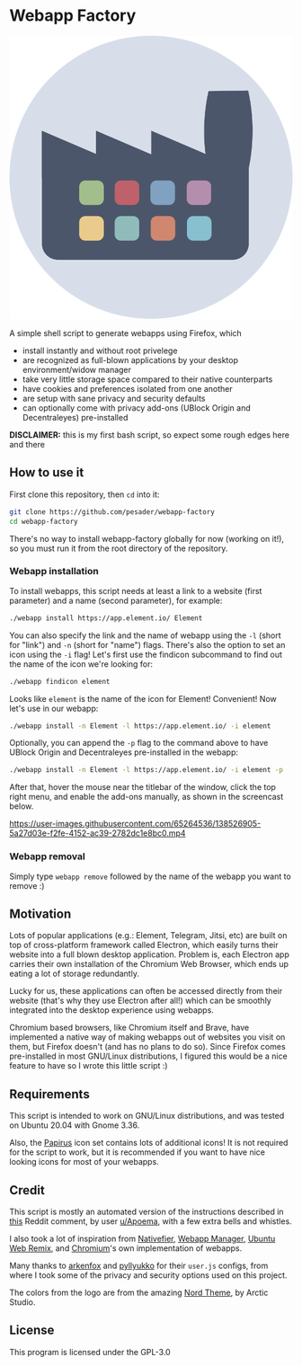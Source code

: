 # Webapp Factory

![](./assets/logo.png)

A simple shell script to generate webapps using Firefox, which

- install instantly and without root privelege
- are recognized as full-blown applications by your desktop environment/widow manager
- take very little storage space compared to their native counterparts
- have cookies and preferences isolated from one another
- are setup with sane privacy and security defaults
- can optionally come with privacy add-ons (UBlock Origin and Decentraleyes) pre-installed

**DISCLAIMER:** this is my first bash script, so expect some rough edges here and there

## How to use it

First clone this repository, then `cd` into it:

```bash
git clone https://github.com/pesader/webapp-factory
cd webapp-factory
```

There's no way to install webapp-factory globally for now (working on it!), so you must run it from the root directory of the repository.

### Webapp installation

To install webapps, this script needs at least a link to a website (first parameter) and a name (second parameter), for example:

```bash
./webapp install https://app.element.io/ Element
```

You can also specify the link and the name of webapp using the `-l` (short for "link") and `-n` (short for "name") flags. There's also the option to set an icon using the `-i` flag! Let's first use the findicon subcommand to find out the name of the icon we're looking for:

```bash
./webapp findicon element
```

Looks like `element` is the name of the icon for Element! Convenient!
Now let's use in our webapp:

```bash
./webapp install -n Element -l https://app.element.io/ -i element
```

Optionally, you can append the `-p` flag to the command above to have UBlock Origin and Decentraleyes pre-installed in the webapp:

```bash
./webapp install -n Element -l https://app.element.io/ -i element -p
```

After that, hover the mouse near the titlebar of the window, click the top right menu, and enable the add-ons manually, as shown in the screencast below.

https://user-images.githubusercontent.com/65264536/138526905-5a27d03e-f2fe-4152-ac39-2782dc1e8bc0.mp4

### Webapp removal

Simply type ```webapp remove``` followed by the name of the webapp you want to remove :)

## Motivation

Lots of popular applications (e.g.: Element, Telegram, Jitsi, etc) are built on top of cross-platform framework called Electron, which easily turns their website into a full blown desktop application. Problem is, each Electron app carries their own installation of the Chromium Web Browser, which ends up eating a lot of storage redundantly.

Lucky for us, these applications can often be accessed directly from their website (that's why they use Electron after all!) which can be smoothly integrated into the desktop experience using webapps.

Chromium based browsers, like Chromium itself and Brave, have implemented a native way of making webapps out of websites you visit on them, but Firefox doesn't (and has no plans to do so). Since Firefox comes pre-installed in most GNU/Linux distributions, I figured this would be a nice feature to have so I wrote this little script :)

## Requirements

This script is intended to work on GNU/Linux distributions, and was tested on Ubuntu 20.04 with Gnome 3.36.

Also, the [Papirus](https://github.com/PapirusDevelopmentTeam/papirus-icon-theme/) icon set contains lots of additional icons! It is not required for the script to work, but it is recommended if you want to have nice looking icons for most of your webapps.

## Credit

This script is mostly an automated version of the instructions described in [this](https://www.reddit.com/r/firefox/comments/li2lqg/comment/gn2sltw/) Reddit comment, by user [u/Apoema](https://www.reddit.com/user/Apoema/), with a few extra bells and whistles.

I also took a lot of inspiration from [Nativefier](https://github.com/nativefier/nativefier), [Webapp Manager](https://github.com/linuxmint/webapp-manager), [Ubuntu Web Remix](https://github.com/Ubuntu-Web/wadk), and [Chromium](https://www.chromium.org/)'s own implementation of webapps.

Many thanks to [arkenfox](https://github.com/arkenfox) and [pyllyukko](https://github.com/pyllyukko) for their `user.js` configs, from where I took some of the privacy and security options used on this project.

The colors from the logo are from the amazing [Nord Theme](https://www.nordtheme.com), by Arctic Studio.

## License

This program is licensed under the GPL-3.0
